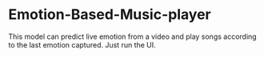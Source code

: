 # Emotion-Based-Music-player
This model can predict live emotion from a video and play songs according to the last emotion captured.
Just run the UI.
